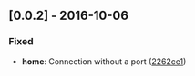 ## [0.0.2] - 2016-10-06

### Fixed
- **home**: Connection without a port ([2262ce1](https://github.com/lludol/socket-io-tester/commit/2262ce1))